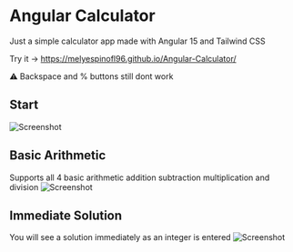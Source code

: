 # Angular Calculator

Just a simple calculator app made with Angular 15 and Tailwind CSS

Try it → https://melyespinofl96.github.io/Angular-Calculator/

⚠️ Backspace and % buttons still dont work

## Start
![Screenshot](Screenshots/ss1.png)

## Basic Arithmetic
Supports all 4 basic arithmetic addition subtraction multiplication and division
![Screenshot](Screenshots/angcalc1.png)

## Immediate Solution
You will see a solution immediately as an integer is entered
![Screenshot](Screenshots/angcalc1.png)
